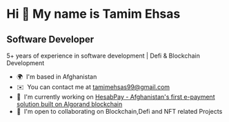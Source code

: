 Hi 👋 My name is Tamim Ehsas
============================

Software Developer
-----------------------------

5+ years of experience in software development | Defi & Blockchain Development

* 🌍  I'm based in Afghanistan
* ✉️  You can contact me at [tamimehsas99@gmail.com](mailto:tamimehsas99@gmail.com)
* 🚀  I'm currently working on [HesabPay - Afghanistan's first e-payment solution built on Algorand blockchain](https://hesab.af)
* 🤝  I'm open to collaborating on Blockchain,Defi and NFT related Projects 

